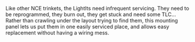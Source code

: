 Like other NCE trinkets, the LightIts need infrequent servicing.  They need to be reprogrammed, they burn out, they get stuck and need some TLC...
Rather than crawling under the layout trying to find them, this mounting panel lets us put them in one easily serviced place, and allows easy
replacement without having a wiring mess.

